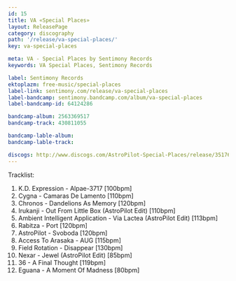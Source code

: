 ```yaml
---
id: 15
title: VA «Special Places»
layout: ReleasePage
category: discography
path: '/release/va-special-places/'
key: va-special-places

meta: VA - Special Places by Sentimony Records
keywords: VA Special Places, Sentimony Records

label: Sentimony Records
ektoplazm: free-music/special-places
label-link: sentimony.com/release/va-special-places
label-bandcamp: sentimony.bandcamp.com/album/va-special-places
label-bandcamp-id: 64124286

bandcamp-album: 2563369517
bandcamp-track: 430811055

bandcamp-lable-album: 
bandcamp-lable-track: 

discogs: http://www.discogs.com/AstroPilot-Special-Places/release/3517621
---
```


Tracklist:

01. K.D. Expression - Alpae-3717 [100bpm]
02. Cygna - Camaras De Lamento [110bpm]
03. Chronos - Dandelions As Memory [120bpm]
04. Irukanji - Out From Little Box (AstroPilot Edit) [110bpm]
05. Ambient Intelligent Application - Via Lactea (AstroPilot Edit) [113bpm]
06. Rabitza - Port [120bpm]
07. AstroPilot - Svoboda [120bpm]
08. Access To Arasaka - AUG [115bpm]
09. Field Rotation - Disappear [130bpm]
10. Nexar - Jewel (AstroPilot Edit) [85bpm]
11. 36 - A Final Thought [119bpm]
12. Eguana - A Moment Of Madness [80bpm]

